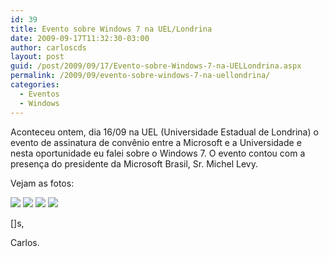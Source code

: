 ```yaml
---
id: 39
title: Evento sobre Windows 7 na UEL/Londrina
date: 2009-09-17T11:32:30-03:00
author: carloscds
layout: post
guid: /post/2009/09/17/Evento-sobre-Windows-7-na-UELLondrina.aspx
permalink: /2009/09/evento-sobre-windows-7-na-uellondrina/
categories:
  - Eventos
  - Windows
---
```

Aconteceu ontem, dia 16/09 na UEL (Universidade Estadual de Londrina) o evento de assinatura de convênio entre a Microsoft e a Universidade e nesta oportunidade eu falei sobre o Windows 7. O evento contou com a presença do presidente da Microsoft Brasil, Sr. Michel Levy.

Vejam as fotos:

![]( wp-content/uploads/DSC01486.jpg)
![]( wp-content/uploads/DSC01487.jpg)
![]( wp-content/uploads/DSC01499.jpg)
![]( wp-content/uploads/DSC01508.jpg)

[]s,

Carlos.